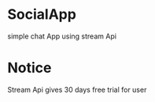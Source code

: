 # SocialApp
simple chat App using stream Api

# Notice

Stream Api  gives 30 days free trial for user 

